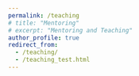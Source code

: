 ```yaml
---
permalink: /teaching
# title: "Mentoring"
# excerpt: "Mentoring and Teaching"
author_profile: true
redirect_from: 
  - /teaching/
  - /teaching_test.html
---
```

<!-- <!DOCTYPE html> -->
<html lang="en">
<head>
    <meta charset="UTF-8">
    <meta name="viewport" content="width=device-width, initial-scale=1.0">
    <title>Mentoring and Teaching</title>
    <style>
        body {
            font-family: "Arial", sans-serif;
            line-height: 1.8;
            margin: 40px;
            color: #333;
        }

        header {
            text-align: center;
            margin-bottom: 40px;
        }

        header h1 {
            font-size: 2.5em;
            color: #0056b3; /* Duke blue */
            margin-bottom: 10px;
        }

        header p {
            font-size: 1.2em;
            color: #666;
        }

        section {
            margin-bottom: 40px;
        }

        .section-title {
            font-size: 1.8em;
            color: #0056b3;
            border-bottom: 2px solid #0056b3;
            padding-bottom: 5px;
            margin-bottom: 20px;
        }

        a {
            color: #0056b3;
            text-decoration: none;
        }

        a:hover {
            text-decoration: underline;
        }

        ul {
            list-style-type: disc;
            padding-left: 20px;
        }

        ul li {
            margin-bottom: 10px;
        }

        .sub-list {
            list-style-type: circle;
            margin-left: 20px;
        }

        .highlight {
            font-weight: bold;
            color: #b30000; /* Red for emphasis */
        }
    </style>
</head>
<body>

<header>
    <h1>Mentoring and Teaching</h1>
    <p>Fostering growth through mentorship and hands-on learning.</p>
</header>

<section>
    <h2 class="section-title">Mentoring Summary</h2>
    <p>
        I believe in learning by doing. At Duke, I have been supported by a Laboratory and Curriculum Development Fellowship from the Department of Mechanical Engineering and Materials Science during my master's studies. This fellowship allowed me to collaborate with <a href="https://mems.duke.edu/faculty/george-delagrammatikas">Prof. George Delagrammatikas</a> to design and build Duke's latest prototyping space, "Garage Lab." Learn more about their <a href="https://sites.duke.edu/memscapstone/">awesome work</a>.
    </p>
</section>

<section>
    <h2 class="section-title">Students Mentored</h2>
    <h3>Current Students</h3>
    <ul>
        <li>Zacharias Chen, Senior</li>
        <li>Alexa Cahilig, Senior</li>
        <li>Rohan Bhansali, Senior</li>
        <li>Roslyn Bellscheidt, Junior</li>
        
    </ul>

    <h3>Former Students</h3>
    <ul>
        <li>Caroline Chen, MS.
         <ul class="sub-list">
                <li>Chen, C., Prakash, R., & Codd, P. J. (2024). VesselNav: A MedSAM-Enhanced Framework for Precision Vessel Segmentation and Navigation in Robotic Surgery. [Poster Presentation, ISMR 2024]</li>
        <li>Humberto Andre Lopez, Junior</li>
        <li>Mahi Patel, Sophomore</li>
        <li>Changxin Yu, MS
            <ul class="sub-list">
                <li>MS Project: A Deep Learning Pipeline for Unsupervised OCT Image Segmentation. Won 3rd prize in the Department's MS poster symposium.</li>
            </ul>
        </li>
    </ul>
</section>

<section>
    <h2 class="section-title">Teaching Experience</h2>
    <p>
        As a teaching assistant for the "Experiment Design & Research Methods" course, I guided graduate students from diverse backgrounds in developing prototyping and experiment design skills through a semester-long curriculum. This experience honed my ability to work closely with students and provide actionable guidance to help them achieve their milestones.
    </p>
    <ul>
        <li>
            <a href="https://sites.duke.edu/memscapstone/technical-communication/">Experiment Design & Research Methods</a>
            <ul class="sub-list">
                <li><span class="highlight">Spring 2022</span>: Teaching Assistant</li>
                <li><span class="highlight">Spring 2021, Fall 2021</span>: Laboratory and Curriculum Development Fellowship (Teaching Assistant)</li>
            </ul>
        </li>
    </ul>
</section>

<!-- </body>
</html> -->

